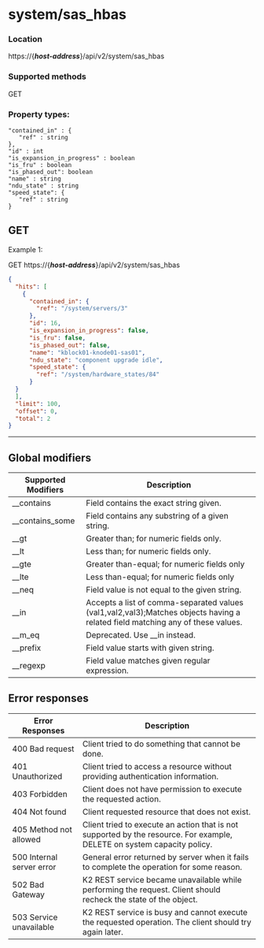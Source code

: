 # system/sas_hbas

### Location
https://{***host-address***}/api/v2/system/sas_hbas

### Supported methods
GET

### Property types:
 ```text
"contained_in" : {
    "ref" : string
},
"id" : int
"is_expansion_in_progress" : boolean
"is_fru" : boolean
"is_phased_out": boolean
"name" : string
"ndu_state" : string
"speed_state": {
    "ref" : string
} 
 ```

## GET

Example 1:

GET https://{***host-address***}/api/v2/system/sas_hbas
```json
{
  "hits": [
    {
      "contained_in": {
        "ref": "/system/servers/3"
      },
      "id": 16,
      "is_expansion_in_progress": false,
      "is_fru": false,
      "is_phased_out": false,
      "name": "kblock01-knode01-sas01",
      "ndu_state": "component upgrade idle",
      "speed_state": {
        "ref": "/system/hardware_states/84"
      } 
  }
  ],
  "limit": 100,
  "offset": 0,
  "total": 2
}
```
---

## Global modifiers
| Supported Modifiers	| Description|
|-----------------------|------------|
|__contains	|Field contains the exact string given.|
|__contains_some	|Field contains any substring of a given string.|
|__gt	|Greater than; for numeric fields only.|
|__lt	|Less than; for numeric fields only.|
|__gte	|Greater than-equal; for numeric fields only|
|__lte	|Less than-equal; for numeric fields only|
|__neq	|Field value is not equal to the given string.|
|__in	|Accepts a list of comma-separated values (val1,val2,val3);Matches objects having a related field matching any of these values.|
|__m_eq	|Deprecated. Use __in instead.|
|__prefix	|Field value starts with given string.|
|__regexp	|Field value matches given regular expression.|

## Error responses

| Error Responses	| Description |
|-------------------|-------------|
|400 Bad request	|Client tried to do something that cannot be done.
|401 Unauthorized	|Client tried to access a resource without providing authentication information.
|403 Forbidden	|Client does not have permission to execute the requested action.
|404 Not found	|Client requested resource that does not exist.
|405 Method not allowed	|Client tried to execute an action that is not supported by the resource. For example, DELETE on system capacity policy.
|500 Internal server error	|General error returned by server when it fails to complete the operation for some reason.
|502 Bad Gateway	|K2 REST service became unavailable while performing the request. Client should recheck the state of the object.
|503 Service unavailable	|K2 REST service is busy and cannot execute the requested operation. The client should try again later.
